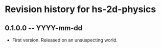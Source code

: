 # Revision history for hs-2d-physics

## 0.1.0.0 -- YYYY-mm-dd

* First version. Released on an unsuspecting world.
